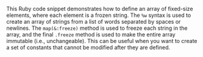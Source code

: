This Ruby code snippet demonstrates how to define an array of fixed-size elements, where each element is a frozen string. The `%w` syntax is used to create an array of strings from a list of words separated by spaces or newlines. The `map(&:freeze)` method is used to freeze each string in the array, and the final `.freeze` method is used to make the entire array immutable (i.e., unchangeable). This can be useful when you want to create a set of constants that cannot be modified after they are defined.